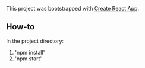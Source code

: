 This project was bootstrapped with [Create React App](https://github.com/facebook/create-react-app).

## How-to

In the project directory:
1. 'npm install'
2. 'npm start'

